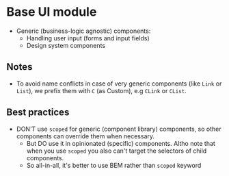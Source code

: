 # Base UI module

- Generic (business-logic agnostic) components:
  - Handling user input (forms and input fields)
  - Design system components

## Notes

- To avoid name conflicts in case of very generic components (like `Link` or `List`),
  we prefix them with `C` (as Custom), e.g `CLink` or `CList`.

## Best practices

- DON'T use `scoped` for generic (component library) components, so other components can override
  them when necessary.
  - But DO use it in opinionated (specific) components. Altho note that when you use `scoped` you also
    can't target the selectors of child components.
  - So all-in-all, it's better to use BEM rather than `scoped` keyword
